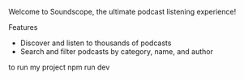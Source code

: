 
Welcome to Soundscope, the ultimate podcast listening experience!

Features

- Discover and listen to thousands of podcasts
- Search and filter podcasts by category, name, and author

to run my project
npm run dev